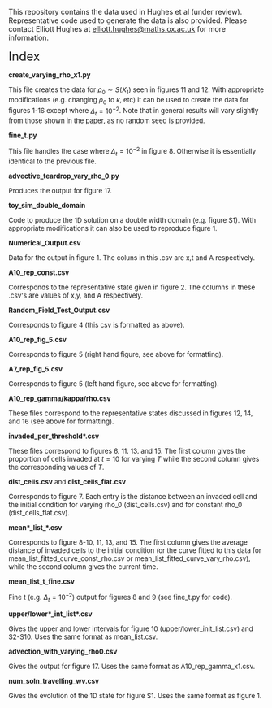 This repository contains the data used in Hughes et al (under review). Representative code used to generate the data is also provided. Please contact Elliott Hughes at elliott.hughes@maths.ox.ac.uk for more information.

<font size = 5>Index<font size = 2>

**create_varying_rho_x1.py**

This file creates the data for $\rho_0 \sim S(X_1)$ seen in figures 11 and 12. With appropriate modifications (e.g. changing $\rho_0$ to $\kappa$, etc) it can be used to create the data for figures 1-16 except where $\Delta_t = 10^{-2}$. Note that in general results will vary slightly from those shown in the paper, as no random seed is provided.

**fine_t.py**

This file handles the case where $\Delta_t = 10^{-2}$ in figure 8. Otherwise it is essentially identical to the previous file.

**advective_teardrop_vary_rho_0.py**

Produces the output for figure 17.

**toy_sim_double_domain**

Code to produce the 1D solution on a double width domain (e.g. figure S1). With appropriate modifications it can also be used to reproduce figure 1.

**Numerical_Output.csv**

Data for the output in figure 1. The coluns in this .csv are x,t and A respectively.

**A10_rep_const.csv**

Corresponds to the representative state given in figure 2. The columns in these .csv's are values of x,y, and A respectively.

**Random_Field_Test_Output.csv**

Corresponds to figure 4 (this csv is formatted as above).

**A10_rep_fig_5.csv**

Corresponds to figure 5 (right hand figure, see above for formatting).

**A7_rep_fig_5.csv**

Corresponds to figure 5 (left hand figure, see above for formatting).

**A10_rep_gamma/kappa/rho.csv**

These files correspond to the representative states discussed in figures 12, 14, and 16 (see above for formatting).

**invaded_per_threshold\*.csv**

These files correspond to figures 6, 11, 13, and 15. The first column gives the proportion of cells invaded at $t=10$ for varying $T$ while the second column gives the corresponding values of $T$.

**dist_cells.csv** and **dist_cells_flat.csv**

Corresponds to figure 7. Each entry is the distance between an invaded cell and the initial condition for varying rho_0 (dist_cells.csv) and for constant rho_0 (dist_cells_flat.csv).

**mean\*\_list_\*\.csv**

Corresponds to figure 8-10, 11, 13, and 15. The first column gives the average distance of invaded cells to the initial condition (or the curve fitted to this data for mean_list_fitted_curve_const_rho.csv or mean_list_fitted_curve_vary_rho.csv), while the second column gives the current time.

**mean_list_t_fine.csv**

Fine t (e.g. $\Delta_t = 10^{-2}$) output for figures 8 and 9 (see fine_t.py for code).

**upper/lower\*_int_list\*.csv**

Gives the upper and lower intervals for figure 10 (upper/lower_init_list.csv) and S2-S10. Uses the same format as mean_list.csv.

**advection_with_varying_rho0.csv**

Gives the output for figure 17. Uses the same format as A10_rep_gamma_x1.csv.

**num_soln_travelling_wv.csv**

Gives the evolution of the 1D state for figure S1. Uses the same format as figure 1.




